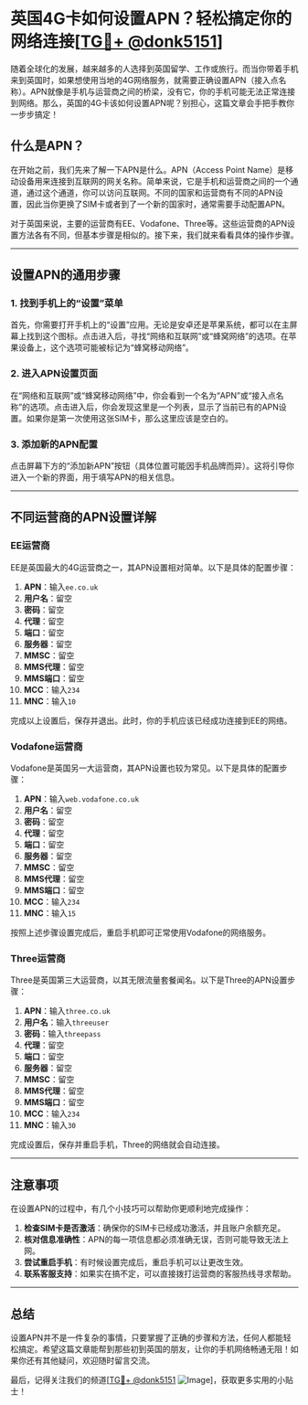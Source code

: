 # 英国4G卡如何设置APN？轻松搞定你的网络连接[[TG💪+ @donk5151](https://t.me/s/donk5151)]

随着全球化的发展，越来越多的人选择到英国留学、工作或旅行。而当你带着手机来到英国时，如果想使用当地的4G网络服务，就需要正确设置APN（接入点名称）。APN就像是手机与运营商之间的桥梁，没有它，你的手机可能无法正常连接到网络。那么，英国的4G卡该如何设置APN呢？别担心，这篇文章会手把手教你一步步搞定！

## 什么是APN？

在开始之前，我们先来了解一下APN是什么。APN（Access Point Name）是移动设备用来连接到互联网的网关名称。简单来说，它是手机和运营商之间的一个通道，通过这个通道，你可以访问互联网。不同的国家和运营商有不同的APN设置，因此当你更换了SIM卡或者到了一个新的国家时，通常需要手动配置APN。

对于英国来说，主要的运营商有EE、Vodafone、Three等。这些运营商的APN设置方法各有不同，但基本步骤是相似的。接下来，我们就来看看具体的操作步骤。

---

## 设置APN的通用步骤

### 1. 找到手机上的“设置”菜单

首先，你需要打开手机上的“设置”应用。无论是安卓还是苹果系统，都可以在主屏幕上找到这个图标。点击进入后，寻找“网络和互联网”或“蜂窝网络”的选项。在苹果设备上，这个选项可能被标记为“蜂窝移动网络”。

### 2. 进入APN设置页面

在“网络和互联网”或“蜂窝移动网络”中，你会看到一个名为“APN”或“接入点名称”的选项。点击进入后，你会发现这里是一个列表，显示了当前已有的APN设置。如果你是第一次使用这张SIM卡，那么这里应该是空白的。

### 3. 添加新的APN配置

点击屏幕下方的“添加新APN”按钮（具体位置可能因手机品牌而异）。这将引导你进入一个新的界面，用于填写APN的相关信息。

---

## 不同运营商的APN设置详解

### EE运营商

EE是英国最大的4G运营商之一，其APN设置相对简单。以下是具体的配置步骤：

1. **APN**：输入`ee.co.uk`
2. **用户名**：留空
3. **密码**：留空
4. **代理**：留空
5. **端口**：留空
6. **服务器**：留空
7. **MMSC**：留空
8. **MMS代理**：留空
9. **MMS端口**：留空
10. **MCC**：输入`234`
11. **MNC**：输入`10`

完成以上设置后，保存并退出。此时，你的手机应该已经成功连接到EE的网络。

### Vodafone运营商

Vodafone是英国另一大运营商，其APN设置也较为常见。以下是具体的配置步骤：

1. **APN**：输入`web.vodafone.co.uk`
2. **用户名**：留空
3. **密码**：留空
4. **代理**：留空
5. **端口**：留空
6. **服务器**：留空
7. **MMSC**：留空
8. **MMS代理**：留空
9. **MMS端口**：留空
10. **MCC**：输入`234`
11. **MNC**：输入`15`

按照上述步骤设置完成后，重启手机即可正常使用Vodafone的网络服务。

### Three运营商

Three是英国第三大运营商，以其无限流量套餐闻名。以下是Three的APN设置步骤：

1. **APN**：输入`three.co.uk`
2. **用户名**：输入`threeuser`
3. **密码**：输入`threepass`
4. **代理**：留空
5. **端口**：留空
6. **服务器**：留空
7. **MMSC**：留空
8. **MMS代理**：留空
9. **MMS端口**：留空
10. **MCC**：输入`234`
11. **MNC**：输入`30`

完成设置后，保存并重启手机，Three的网络就会自动连接。

---

## 注意事项

在设置APN的过程中，有几个小技巧可以帮助你更顺利地完成操作：

1. **检查SIM卡是否激活**：确保你的SIM卡已经成功激活，并且账户余额充足。
2. **核对信息准确性**：APN的每一项信息都必须准确无误，否则可能导致无法上网。
3. **尝试重启手机**：有时候设置完成后，重启手机可以让更改生效。
4. **联系客服支持**：如果实在搞不定，可以直接拨打运营商的客服热线寻求帮助。

---

## 总结

设置APN并不是一件复杂的事情，只要掌握了正确的步骤和方法，任何人都能轻松搞定。希望这篇文章能帮到那些初到英国的朋友，让你的手机网络畅通无阻！如果你还有其他疑问，欢迎随时留言交流。

最后，记得关注我们的频道[[TG💪+ @donk5151](https://t.me/s/donk5151) ![Image](https://i.postimg.cc/rwNCRYN7/Snipaste-2025-04-30-17-27-05.png)]，获取更多实用的小贴士！